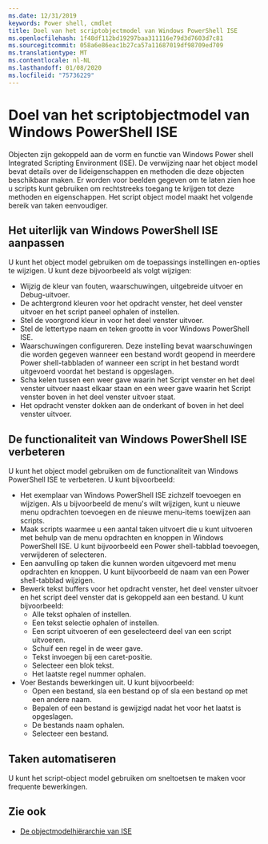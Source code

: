 ```yaml
---
ms.date: 12/31/2019
keywords: Power shell, cmdlet
title: Doel van het scriptobjectmodel van Windows PowerShell ISE
ms.openlocfilehash: 1f48df112bd19297baa311116e79d3d7603d7c81
ms.sourcegitcommit: 058a6e86eac1b27ca57a11687019df98709ed709
ms.translationtype: MT
ms.contentlocale: nl-NL
ms.lasthandoff: 01/08/2020
ms.locfileid: "75736229"
---
```

# <a name="purpose-of-the-windows-powershell-ise-scripting-object-model"></a>Doel van het scriptobjectmodel van Windows PowerShell ISE

Objecten zijn gekoppeld aan de vorm en functie van Windows Power shell Integrated Scripting Environment (ISE). De verwijzing naar het object model bevat details over de lideigenschappen en methoden die deze objecten beschikbaar maken. Er worden voor beelden gegeven om te laten zien hoe u scripts kunt gebruiken om rechtstreeks toegang te krijgen tot deze methoden en eigenschappen. Het script object model maakt het volgende bereik van taken eenvoudiger.

## <a name="customizing-the-appearance-of-windows-powershell-ise"></a>Het uiterlijk van Windows PowerShell ISE aanpassen

U kunt het object model gebruiken om de toepassings instellingen en-opties te wijzigen. U kunt deze bijvoorbeeld als volgt wijzigen:

- Wijzig de kleur van fouten, waarschuwingen, uitgebreide uitvoer en Debug-uitvoer.
- De achtergrond kleuren voor het opdracht venster, het deel venster uitvoer en het script paneel ophalen of instellen.
- Stel de voorgrond kleur in voor het deel venster uitvoer.
- Stel de lettertype naam en teken grootte in voor Windows PowerShell ISE.
- Waarschuwingen configureren. Deze instelling bevat waarschuwingen die worden gegeven wanneer een bestand wordt geopend in meerdere Power shell-tabbladen of wanneer een script in het bestand wordt uitgevoerd voordat het bestand is opgeslagen.
- Scha kelen tussen een weer gave waarin het Script venster en het deel venster uitvoer naast elkaar staan en een weer gave waarin het Script venster boven in het deel venster uitvoer staat.
- Het opdracht venster dokken aan de onderkant of boven in het deel venster uitvoer.

## <a name="enhancing-the-functionality-of-windows-powershell-ise"></a>De functionaliteit van Windows PowerShell ISE verbeteren

U kunt het object model gebruiken om de functionaliteit van Windows PowerShell ISE te verbeteren. U kunt bijvoorbeeld:

- Het exemplaar van Windows PowerShell ISE zichzelf toevoegen en wijzigen. Als u bijvoorbeeld de menu's wilt wijzigen, kunt u nieuwe menu opdrachten toevoegen en de nieuwe menu-items toewijzen aan scripts.
- Maak scripts waarmee u een aantal taken uitvoert die u kunt uitvoeren met behulp van de menu opdrachten en knoppen in Windows PowerShell ISE. U kunt bijvoorbeeld een Power shell-tabblad toevoegen, verwijderen of selecteren.
- Een aanvulling op taken die kunnen worden uitgevoerd met menu opdrachten en knoppen. U kunt bijvoorbeeld de naam van een Power shell-tabblad wijzigen.
- Bewerk tekst buffers voor het opdracht venster, het deel venster uitvoer en het script deel venster dat is gekoppeld aan een bestand. U kunt bijvoorbeeld:
  - Alle tekst ophalen of instellen.
  - Een tekst selectie ophalen of instellen.
  - Een script uitvoeren of een geselecteerd deel van een script uitvoeren.
  - Schuif een regel in de weer gave.
  - Tekst invoegen bij een caret-positie.
  - Selecteer een blok tekst.
  - Het laatste regel nummer ophalen.
- Voer Bestands bewerkingen uit. U kunt bijvoorbeeld:
  - Open een bestand, sla een bestand op of sla een bestand op met een andere naam.
  - Bepalen of een bestand is gewijzigd nadat het voor het laatst is opgeslagen.
  - De bestands naam ophalen.
  - Selecteer een bestand.

## <a name="automating-tasks"></a>Taken automatiseren

U kunt het script-object model gebruiken om sneltoetsen te maken voor frequente bewerkingen.

## <a name="see-also"></a>Zie ook

- [De objectmodelhiërarchie van ISE](The-ISE-Object-Model-Hierarchy.md)
